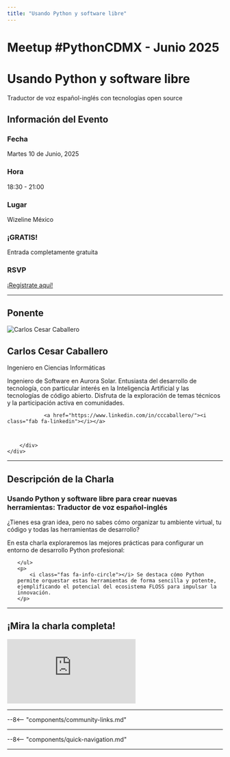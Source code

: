 ```yaml
---
title: "Usando Python y software libre"
---
```


# Meetup #PythonCDMX <i class="fab fa-python"></i> - Junio 2025

<div class="meetup-hero">
    <h1>Usando Python y software libre</h1>
    <p class="meetup-subtitle">Traductor de voz español-inglés con tecnologías open source</p>
</div>

## Información del Evento

<div class="event-details">
    <div class="detail-card date-card">
        <h3><i class="fas fa-calendar-alt"></i> Fecha</h3>
        <p>Martes 10 de Junio, 2025</p>
    </div>
    <div class="detail-card time-card">
        <h3><i class="fas fa-clock"></i> Hora</h3>
        <p>18:30 - 21:00</p>
    </div>
    <div class="detail-card location-card">
        <h3><i class="fas fa-map-marker-alt"></i> Lugar</h3>
        <p>Wizeline México</p>
    </div>
    <div class="detail-card free-card">
        <h3><i class="fas fa-gift"></i> ¡GRATIS!</h3>
        <p>Entrada completamente gratuita</p>
    </div>
    <div class="detail-card rsvp-card">
        <h3><i class="fas fa-ticket-alt"></i> RSVP</h3>
        <p><a href="https://www.meetup.com/python-mexico/">¡Regístrate aquí!</a></p>
    </div>
</div>

---

## Ponente

<div class="speaker-section">
    <div class="speaker-photo">
        <img src="/../../images/ponentes/202506-PythonCDMX-carlos-caballero.jpg" alt="Carlos Cesar Caballero">
    </div>
    <div class="speaker-info">
        <h2>Carlos Cesar Caballero</h2>
        <p class="speaker-role">Ingeniero en Ciencias Informáticas</p>
        <p class="speaker-bio">Ingeniero de Software en Aurora Solar. Entusiasta del desarrollo de tecnología, con particular interés en la Inteligencia Artificial y las tecnologías de código abierto. Disfruta de la exploración de temas técnicos y la participación activa en comunidades.</p>
        <div class="speaker-links">

                <a href="https://www.linkedin.com/in/cccaballero/"><i class="fab fa-linkedin"></i></a>



        </div>
    </div>
</div>

---

## Descripción de la Charla

<div class="talk-description">
    <h3><i class="fas fa-rocket"></i> Usando Python y software libre para crear nuevas herramientas: Traductor de voz español-inglés</h3>
    <p>¿Tienes esa gran idea, pero no sabes cómo organizar tu ambiente virtual, tu código y todas las herramientas de desarrollo?</p>
    <p>En esta charla exploraremos las mejores prácticas para configurar un entorno de desarrollo Python profesional:</p>
    <ul>

    </ul>
    <p>
        <i class="fas fa-info-circle"></i> Se destaca cómo Python permite orquestar estas herramientas de forma sencilla y potente, ejemplificando el potencial del ecosistema FLOSS para impulsar la innovación.
    </p>
</div>

---

## ¡Mira la charla completa!

<div class="video-section">
    <div class="video-container">
        <div class="video-wrapper">
            <iframe
                src="https://www.youtube.com/embed/hSaZXuY30zI"
                title="Meetup PythonCDMX Junio 2025"
                frameborder="0"
                allow="accelerometer; autoplay; clipboard-write; encrypted-media; gyroscope; picture-in-picture; web-share"
                allowfullscreen>
            ></iframe>
        </div>
    </div>
</div>

---

--8<-- "components/community-links.md"

---

--8<-- "components/quick-navigation.md"

---
